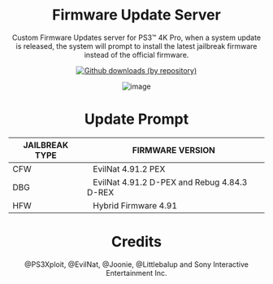 <div align="center"> 

# Firmware Update Server
Custom Firmware Updates server for PS3™ 4K Pro, when a system update is released, the system will prompt to install the latest jailbreak firmware instead of the official firmware.

[![Github downloads (by repository)](https://img.shields.io/github/downloads/LuanTeles/DB-Firmware-Updates/total.svg?style=social)](https://github.com/LuanTeles/DB-Firmware-Updates/releases)

![image](https://user-images.githubusercontent.com/74815634/149708912-5daab013-1c72-4cdb-892f-7370e1466fbf.png)

# Update Prompt
  
| JAILBREAK TYPE | FIRMWARE VERSION
|-----------|-------------------------
| CFW |⠀EvilNat 4.91.2 PEX
| DBG |⠀EvilNat 4.91.2 D-PEX and Rebug 4.84.3 D-REX
| HFW |⠀Hybrid Firmware 4.91

 
# Credits 
@PS3Xploit, @EvilNat, @Joonie, @Littlebalup and Sony Interactive Entertainment Inc.
</div>
